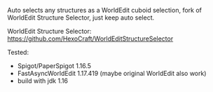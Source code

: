 
Auto selects any structures as a WorldEdit cuboid selection, fork of WorldEdit Structure Selector, just keep auto select.

WorldEdit Structure Selector: https://github.com/HexoCraft/WorldEditStructureSelector

Tested:
  - Spigot/PaperSpigot 1.16.5
  - FastAsyncWorldEdit 1.17.419 (maybe original WorldEdit also work)
  - build with jdk 1.16